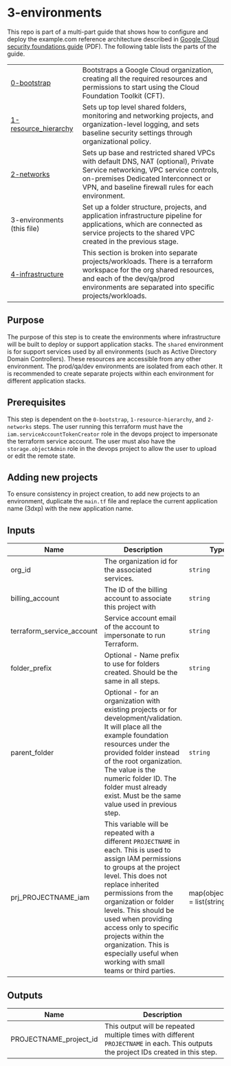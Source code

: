 <!-- BEGINNING OF PRE-COMMIT-TERRAFORM DOCS HOOK -->
# 3-environments

This repo is part of a multi-part guide that shows how to configure and deploy
the example.com reference architecture described in
[Google Cloud security foundations guide](https://services.google.com/fh/files/misc/google-cloud-security-foundations-guide.pdf)
(PDF). The following table lists the parts of the guide.

<table>
<tbody>
<tr>
<td><a href="../0-bootstrap">0-bootstrap</a></td>
<td>Bootstraps a Google Cloud organization, creating all the required resources
and permissions to start using the Cloud Foundation Toolkit (CFT).</td>
</tr>
<tr>
<td><a href="../1-resource_hierarchy">1-resource_hierarchy</a></td>
<td>Sets up top level shared folders, monitoring and networking projects, and
organization-level logging, and sets baseline security settings through
organizational policy.</td>
</tr>
<tr>
<td><a href="../2-networks">2-networks</a></td>
<td>Sets up base and restricted shared VPCs with default DNS, NAT (optional),
Private Service networking, VPC service controls, on-premises Dedicated
Interconnect or VPN, and baseline firewall rules for each environment.</td>
</tr>
<tr>
<td>3-environments (this file)</td>
<td>Set up a folder structure, projects, and application infrastructure pipeline for applications,
 which are connected as service projects to the shared VPC created in the previous stage.</td>
</tr>
<tr>
<td><a href="../4-infrastructure">4-infrastructure</a></td>
<td>This section is broken into separate projects/workloads. There is a terraform workspace for the org shared resources, and each of the dev/qa/prod environments are separated into specific projects/workloads.</td>
</tr>
</tbody>
</table>

## Purpose

The purpose of this step is to create the environments where infrastructure will be built to deploy or support application stacks. The `shared` environment is for support services used by all environments (such as Active Directory Domain Controllers). These resources are accessible from any other environment.
The prod/qa/dev environments are isolated from each other. It is recommended to create separate projects within each environment for different application stacks.

## Prerequisites

This step is dependent on the `0-bootstrap`, `1-resource-hierarchy`, and `2-networks` steps.
The user running this terraform must have the `iam.serviceAccountTokenCreator` role in the devops project to impersonate the terraform service account.
The user must also have the `storage.objectAdmin` role in the devops project to allow the user to upload or edit the remote state.

## Adding new projects

To ensure consistency in project creation, to add new projects to an environment, duplicate the `main.tf` file and replace the current application name (3dxp) with the new application name.

## Inputs

| Name | Description | Type | Default | Required |
|------|-------------|------|---------|:--------:|
| org\_id |  The organization id for the associated services. | `string` | `n/a` | yes |
| billing\_account | The ID of the billing account to associate this project with | `string` | n/a | yes |
| terraform\_service\_account | Service account email of the account to impersonate to run Terraform. | `string` | n/a | yes |
| folder\_prefix | Optional - Name prefix to use for folders created. Should be the same in all steps. | `string` | `"fldr"` | no |
| parent\_folder | Optional - for an organization with existing projects or for development/validation. It will place all the example foundation resources under the provided folder instead of the root organization. The value is the numeric folder ID. The folder must already exist. Must be the same value used in previous step. | `string` | `""` | no |
| prj\_PROJECTNAME\_iam | This variable will be repeated with a different `PROJECTNAME` in each. This is used to assign IAM permissions to groups at the project level. This does not replace inherited permissions from the organization or folder levels. This should be used when providing access only to specific projects within the organization. This is especially useful when working with small teams or third parties. | map(object({roles = list(string)})) | `{}` | no |

## Outputs

| Name | Description |
|------|-------------|
| PROJECTNAME\_project\_id | This output will be repeated multiple times with different `PROJECTNAME` in each. This outputs the project IDs created in this step. |

<!-- END OF PRE-COMMIT-TERRAFORM DOCS HOOK -->
